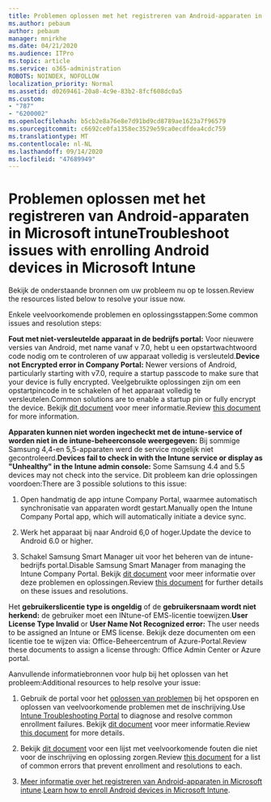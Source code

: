 ```yaml
---
title: Problemen oplossen met het registreren van Android-apparaten in Microsoft intune
ms.author: pebaum
author: pebaum
manager: mnirkhe
ms.date: 04/21/2020
ms.audience: ITPro
ms.topic: article
ms.service: o365-administration
ROBOTS: NOINDEX, NOFOLLOW
localization_priority: Normal
ms.assetid: d0269461-20a8-4c9e-83b2-8fcf608dc0a5
ms.custom:
- "787"
- "6200002"
ms.openlocfilehash: b5cb2e8a76e8e7d91bd9cd8789ae1623a7f96579
ms.sourcegitcommit: c6692ce0fa1358ec3529e59ca0ecdfdea4cdc759
ms.translationtype: MT
ms.contentlocale: nl-NL
ms.lasthandoff: 09/14/2020
ms.locfileid: "47689949"
---
```

# <a name="troubleshoot-issues-with-enrolling-android-devices-in-microsoft-intune"></a><span data-ttu-id="418f1-102">Problemen oplossen met het registreren van Android-apparaten in Microsoft intune</span><span class="sxs-lookup"><span data-stu-id="418f1-102">Troubleshoot issues with enrolling Android devices in Microsoft Intune</span></span>

<span data-ttu-id="418f1-103">Bekijk de onderstaande bronnen om uw probleem nu op te lossen.</span><span class="sxs-lookup"><span data-stu-id="418f1-103">Review the resources listed below to resolve your issue now.</span></span>
  
<span data-ttu-id="418f1-104">Enkele veelvoorkomende problemen en oplossingsstappen:</span><span class="sxs-lookup"><span data-stu-id="418f1-104">Some common issues and resolution steps:</span></span>
  
 <span data-ttu-id="418f1-105">**Fout met niet-versleutelde apparaat in de bedrijfs portal:** Voor nieuwere versies van Android, met name vanaf v 7.0, hebt u een opstartwachtwoord code nodig om te controleren of uw apparaat volledig is versleuteld.</span><span class="sxs-lookup"><span data-stu-id="418f1-105">**Device not Encrypted error in Company Portal:** Newer versions of Android, particularly starting with v7.0, require a startup passcode to make sure that your device is fully encrypted.</span></span> <span data-ttu-id="418f1-106">Veelgebruikte oplossingen zijn om een opstartpincode in te schakelen of het apparaat volledig te versleutelen.</span><span class="sxs-lookup"><span data-stu-id="418f1-106">Common solutions are to enable a startup pin or fully encrypt the device.</span></span> <span data-ttu-id="418f1-107">Bekijk [dit document](https://docs.microsoft.com/intune-user-help/your-device-appears-encrypted-but-cp-says-otherwise-android) voor meer informatie.</span><span class="sxs-lookup"><span data-stu-id="418f1-107">Review [this document](https://docs.microsoft.com/intune-user-help/your-device-appears-encrypted-but-cp-says-otherwise-android) for more information.</span></span>
  
 <span data-ttu-id="418f1-108">**Apparaten kunnen niet worden ingecheckt met de intune-service of worden niet in de intune-beheerconsole weergegeven:** Bij sommige Samsung 4,4-en 5,5-apparaten werd de service mogelijk niet gecontroleerd.</span><span class="sxs-lookup"><span data-stu-id="418f1-108">**Devices fail to check in with the Intune service or display as "Unhealthy" in the Intune admin console:** Some Samsung 4.4 and 5.5 devices may not check into the service.</span></span> <span data-ttu-id="418f1-109">Dit probleem kan drie oplossingen voordoen:</span><span class="sxs-lookup"><span data-stu-id="418f1-109">There are 3 possible solutions to this issue:</span></span>
  
1. <span data-ttu-id="418f1-110">Open handmatig de app intune Company Portal, waarmee automatisch synchronisatie van apparaten wordt gestart.</span><span class="sxs-lookup"><span data-stu-id="418f1-110">Manually open the Intune Company Portal app, which will automatically initiate a device sync.</span></span>

2. <span data-ttu-id="418f1-111">Werk het apparaat bij naar Android 6,0 of hoger.</span><span class="sxs-lookup"><span data-stu-id="418f1-111">Update the device to Android 6.0 or higher.</span></span>

3. <span data-ttu-id="418f1-112">Schakel Samsung Smart Manager uit voor het beheren van de intune-bedrijfs portal.</span><span class="sxs-lookup"><span data-stu-id="418f1-112">Disable Samsung Smart Manager from managing the Intune Company Portal.</span></span> <span data-ttu-id="418f1-113">Bekijk [dit document](https://docs.microsoft.com/intune-classic/troubleshoot/troubleshoot-device-enrollment-in-intune#devices-fail-to-check-in-with-the-intune-service-and-display-as-unhealthy-in-the-intune-admin-console) voor meer informatie over deze problemen en oplossingen.</span><span class="sxs-lookup"><span data-stu-id="418f1-113">Review [this document](https://docs.microsoft.com/intune-classic/troubleshoot/troubleshoot-device-enrollment-in-intune#devices-fail-to-check-in-with-the-intune-service-and-display-as-unhealthy-in-the-intune-admin-console) for further details on these issues and resolutions.</span></span>

 <span data-ttu-id="418f1-114">Het **gebruikerslicentie type is ongeldig** of de **gebruikersnaam wordt niet herkend:** de gebruiker moet een INtune-of EMS-licentie toewijzen.</span><span class="sxs-lookup"><span data-stu-id="418f1-114">**User License Type Invalid** or **User Name Not Recognized error:** The user needs to be assigned an Intune or EMS license.</span></span> <span data-ttu-id="418f1-115">Bekijk deze documenten om een licentie toe te wijzen via: Office-Beheercentrum of Azure-Portal.</span><span class="sxs-lookup"><span data-stu-id="418f1-115">Review these documents to assign a license through: Office Admin Center or Azure portal.</span></span>
  
<span data-ttu-id="418f1-116">Aanvullende informatiebronnen voor hulp bij het oplossen van het probleem:</span><span class="sxs-lookup"><span data-stu-id="418f1-116">Additional resources to help resolve your issue:</span></span>
  
1. <span data-ttu-id="418f1-117">Gebruik de portal voor het [oplossen van problemen](https://devicemanagement.microsoft.com/#blade/Microsoft_Intune_DeviceSettings/TroubleshootBlade) bij het opsporen en oplossen van veelvoorkomende problemen met de inschrijving.</span><span class="sxs-lookup"><span data-stu-id="418f1-117">Use [Intune Troubleshooting Portal](https://devicemanagement.microsoft.com/#blade/Microsoft_Intune_DeviceSettings/TroubleshootBlade) to diagnose and resolve common enrollment failures.</span></span> <span data-ttu-id="418f1-118">Bekijk [dit document](https://docs.microsoft.com/intune/help-desk-operators) voor meer informatie.</span><span class="sxs-lookup"><span data-stu-id="418f1-118">Review [this document](https://docs.microsoft.com/intune/help-desk-operators) for more details.</span></span>

2. <span data-ttu-id="418f1-119">Bekijk [dit document](https://docs.microsoft.com/intune-classic/Troubleshoot/troubleshoot-device-enrollment-in-intune) voor een lijst met veelvoorkomende fouten die niet voor de inschrijving en oplossing zorgen.</span><span class="sxs-lookup"><span data-stu-id="418f1-119">Review [this document](https://docs.microsoft.com/intune-classic/Troubleshoot/troubleshoot-device-enrollment-in-intune) for a list of common errors that prevent enrollment and resolutions to each.</span></span>

3. <span data-ttu-id="418f1-120">[Meer informatie over het registreren van Android-apparaten in Microsoft intune](https://docs.microsoft.com/intune/android-enroll).</span><span class="sxs-lookup"><span data-stu-id="418f1-120">[Learn how to enroll Android devices in Microsoft Intune](https://docs.microsoft.com/intune/android-enroll).</span></span>
